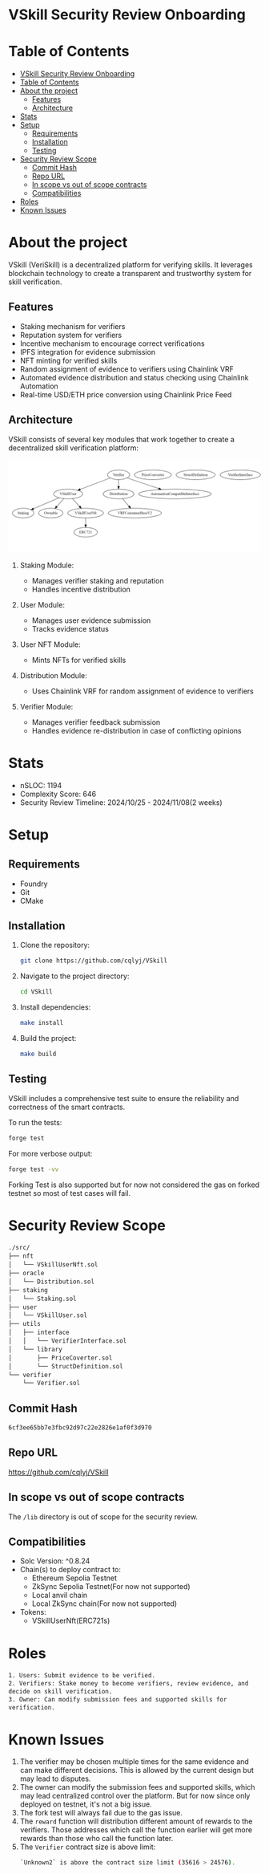 # VSkill Security Review Onboarding

# Table of Contents

- [VSkill Security Review Onboarding](#vskill-security-review-onboarding)
- [Table of Contents](#table-of-contents)
- [About the project](#about-the-project)
  - [Features](#features)
  - [Architecture](#architecture)
- [Stats](#stats)
- [Setup](#setup)
  - [Requirements](#requirements)
  - [Installation](#installation)
  - [Testing](#testing)
- [Security Review Scope](#security-review-scope)
  - [Commit Hash](#commit-hash)
  - [Repo URL](#repo-url)
  - [In scope vs out of scope contracts](#in-scope-vs-out-of-scope-contracts)
  - [Compatibilities](#compatibilities)
- [Roles](#roles)
- [Known Issues](#known-issues)

# About the project

VSkill (VeriSkill) is a decentralized platform for verifying skills. It leverages blockchain technology to create a transparent and trustworthy system for skill verification.

## Features

- Staking mechanism for verifiers
- Reputation system for verifiers
- Incentive mechanism to encourage correct verifications
- IPFS integration for evidence submission
- NFT minting for verified skills
- Random assignment of evidence to verifiers using Chainlink VRF
- Automated evidence distribution and status checking using Chainlink Automation
- Real-time USD/ETH price conversion using Chainlink Price Feed

## Architecture

VSkill consists of several key modules that work together to create a decentralized skill verification platform:

<img src="./image/structure.png">

1. Staking Module:

   - Manages verifier staking and reputation
   - Handles incentive distribution

2. User Module:

   - Manages user evidence submission
   - Tracks evidence status

3. User NFT Module:

   - Mints NFTs for verified skills

4. Distribution Module:

   - Uses Chainlink VRF for random assignment of evidence to verifiers

5. Verifier Module:
   - Manages verifier feedback submission
   - Handles evidence re-distribution in case of conflicting opinions

# Stats

- nSLOC: 1194
- Complexity Score: 646
- Security Review Timeline: 2024/10/25 - 2024/11/08(2 weeks)

# Setup

## Requirements

- Foundry
- Git
- CMake

## Installation

1. Clone the repository:
   ```bash
   git clone https://github.com/cqlyj/VSkill
   ```
2. Navigate to the project directory:
   ```bash
   cd VSkill
   ```
3. Install dependencies:
   ```bash
   make install
   ```
4. Build the project:
   ```bash
   make build
   ```

## Testing

VSkill includes a comprehensive test suite to ensure the reliability and correctness of the smart contracts.

To run the tests:

```bash
forge test
```

For more verbose output:

```bash
forge test -vv
```

Forking Test is also supported but for now not considered the gas on forked testnet so most of test cases will fail.

# Security Review Scope

```bash
./src/
├── nft
│   └── VSkillUserNft.sol
├── oracle
│   └── Distribution.sol
├── staking
│   └── Staking.sol
├── user
│   └── VSkillUser.sol
├── utils
│   ├── interface
│   │   └── VerifierInterface.sol
│   └── library
│       ├── PriceCoverter.sol
│       └── StructDefinition.sol
└── verifier
    └── Verifier.sol
```

## Commit Hash

```bash
6cf3ee65bb7e3fbc92d97c22e2826e1af0f3d970
```

## Repo URL

https://github.com/cqlyj/VSkill

## In scope vs out of scope contracts

The `/lib` directory is out of scope for the security review.

## Compatibilities

- Solc Version: ^0.8.24
- Chain(s) to deploy contract to:
  - Ethereum Sepolia Testnet
  - ZkSync Sepolia Testnet(For now not supported)
  - Local anvil chain
  - Local ZkSync chain(For now not supported)
- Tokens:
  - VSkillUserNft(ERC721s)

# Roles

```
1. Users: Submit evidence to be verified.
2. Verifiers: Stake money to become verifiers, review evidence, and decide on skill verification.
3. Owner: Can modify submission fees and supported skills for verification.
```

# Known Issues

1. The verifier may be chosen multiple times for the same evidence and can make different decisions. This is allowed by the current design but may lead to disputes.
2. The owner can modify the submission fees and supported skills, which may lead centralized control over the platform. But for now since only deployed on testnet, it's not a big issue.
3. The fork test will always fail due to the gas issue.
4. The `reward` function will distribution different amount of rewards to the verifiers. Those addresses which call the function earlier will get more rewards than those who call the function later.
5. The `Verifier` contract size is above limit:
   ```bash
   `Unknown2` is above the contract size limit (35616 > 24576).
   ```

